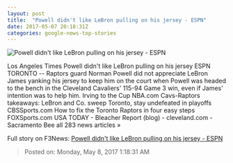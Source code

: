 ```yaml
---
layout: post
title:  "Powell didn't like LeBron pulling on his jersey - ESPN"
date: 2017-05-07 20:18:31Z
categories: google-news-top-stories
---
```


![Powell didn't like LeBron pulling on his jersey - ESPN](http://a4.espncdn.com/combiner/i?img=%2Fphoto%2F2016%2F1101%2Fr147657_1296x729_16%2D9.jpg)

Los Angeles Times Powell didn't like LeBron pulling on his jersey ESPN TORONTO -- Raptors guard Norman Powell did not appreciate LeBron James yanking his jersey to keep him on the court when Powell was headed to the bench in the Cleveland Cavaliers' 115-94 Game 3 win, even if James' intention was to help him. Irving to the Cup NBA.com Cavs-Raptors takeaways: LeBron and Co. sweep Toronto, stay undefeated in playoffs CBSSports.com How to fix the Toronto Raptors in four easy steps FOXSports.com USA TODAY - Bleacher Report (blog) - cleveland.com - Sacramento Bee all 283 news articles »


Full story on F3News: [Powell didn't like LeBron pulling on his jersey - ESPN](http://www.f3nws.com/n/2QEB3E)

> Posted on: Monday, May 8, 2017 1:18:31 AM

